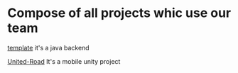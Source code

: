 # Compose of all projects whic use our team

[template](https://github.com/tarantulDeveloper/template) it's a java backend

[United-Road](https://github.com/2Xpro-pop/United-Road) It's a mobile unity project